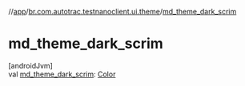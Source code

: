 //[app](../../index.md)/[br.com.autotrac.testnanoclient.ui.theme](index.md)/[md_theme_dark_scrim](md_theme_dark_scrim.md)

# md_theme_dark_scrim

[androidJvm]\
val [md_theme_dark_scrim](md_theme_dark_scrim.md): [Color](https://developer.android.com/reference/kotlin/androidx/compose/ui/graphics/Color.html)
